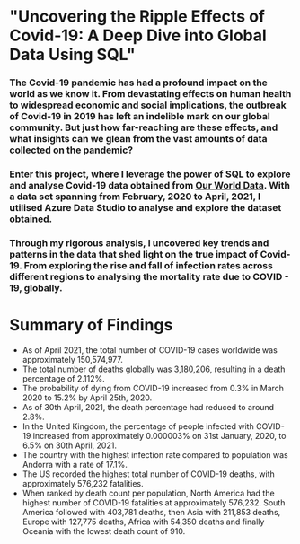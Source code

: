 # "Uncovering the Ripple Effects of Covid-19: A Deep Dive into Global Data Using SQL"
### The Covid-19 pandemic has had a profound impact on the world as we know it. From devastating effects on human health to widespread economic and social implications, the outbreak of Covid-19 in 2019 has left an indelible mark on our global community. But just how far-reaching are these effects, and what insights can we glean from the vast amounts of data collected on the pandemic?
### Enter this project, where I leverage the power of SQL to explore and analyse Covid-19 data obtained from <a href = https://ourworldindata.org/covid-deaths target= "_blank" >Our World Data</a>. With a data set spanning from February, 2020 to April, 2021,  I utilised Azure Data Studio to analyse and explore the dataset obtained.
### Through my rigorous analysis, I uncovered key trends and patterns in the data that shed light on the true impact of Covid-19. From exploring the rise and fall of infection rates across different regions to analysing the mortality rate due to COVID - 19, globally.
	
# Summary of Findings

* As of April 2021, the total number of COVID-19 cases worldwide was approximately 150,574,977.
* The total number of deaths globally was 3,180,206, resulting in a death percentage of 2.112%.
* The probability of dying from COVID-19 increased from 0.3% in March 2020 to 15.2% by April 25th, 2020.
* As of 30th April, 2021, the death percentage had reduced to around 2.8%.
* In the United Kingdom, the percentage of people infected with COVID-19 increased from approximately 0.000003% on 31st January, 2020, to 6.5% on 30th April, 2021.
* The country with the highest infection rate compared to population was Andorra with a rate of 17.1%.
* The US recorded the highest total number of COVID-19 deaths, with approximately 576,232 fatalities.
* When ranked by death count per population, North America had the highest number of COVID-19 fatalities at approximately 576,232. South America followed with 403,781 deaths, then Asia with 211,853 deaths, Europe with 127,775 deaths, Africa with 54,350 deaths and finally Oceania with the lowest death count of 910.
